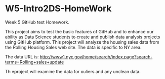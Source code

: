# W5-Intro2DS-HomeWork
Week 5 GitHub test Homework.

This project aims to test the basic features of GitHub and to enhance our ability as Data Science students to create and publish data analysis projects using GitHub platform.
This project will analyze the housing sales data from the Rolling Housing Sales web site. The data is specific to NY area.

The data URL is: http://www1.nyc.gov/home/search/index.page?search-terms=Rolling+sales+update

Th eproject will examine the data for ouliers and any unclean data.

